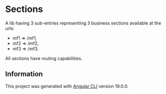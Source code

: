 # Sections

A lib having 3 sub-entries representing 3 business sections available at the urls:

- mf1 => /mf1,
- mf2 => /mf2,
- mf3 => /mf3.

All sections have routing capabilities.

## Information

This project was generated with [Angular CLI](https://github.com/angular/angular-cli) version 19.0.0.
